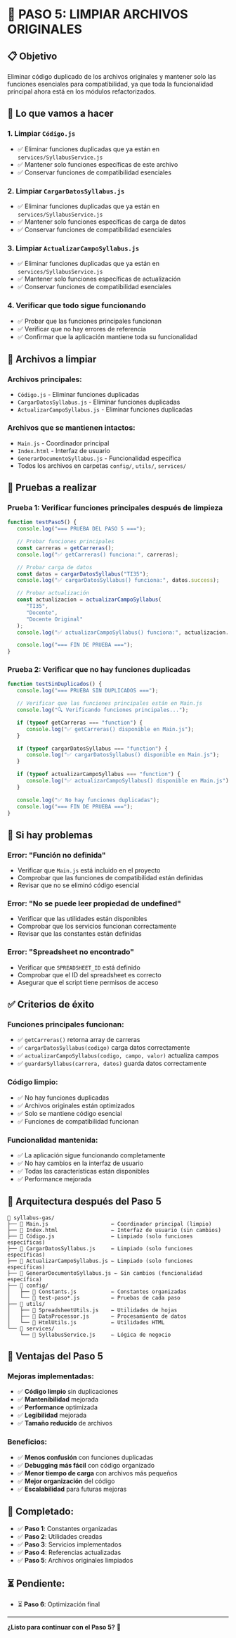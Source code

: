# 🧹 **PASO 5: LIMPIAR ARCHIVOS ORIGINALES**

## 📋 **Objetivo**

Eliminar código duplicado de los archivos originales y mantener solo las funciones esenciales para compatibilidad, ya que toda la funcionalidad principal ahora está en los módulos refactorizados.

## 🎯 **Lo que vamos a hacer**

### **1. Limpiar `Código.js`**

-  ✅ Eliminar funciones duplicadas que ya están en `services/SyllabusService.js`
-  ✅ Mantener solo funciones específicas de este archivo
-  ✅ Conservar funciones de compatibilidad esenciales

### **2. Limpiar `CargarDatosSyllabus.js`**

-  ✅ Eliminar funciones duplicadas que ya están en `services/SyllabusService.js`
-  ✅ Mantener solo funciones específicas de carga de datos
-  ✅ Conservar funciones de compatibilidad esenciales

### **3. Limpiar `ActualizarCampoSyllabus.js`**

-  ✅ Eliminar funciones duplicadas que ya están en `services/SyllabusService.js`
-  ✅ Mantener solo funciones específicas de actualización
-  ✅ Conservar funciones de compatibilidad esenciales

### **4. Verificar que todo sigue funcionando**

-  ✅ Probar que las funciones principales funcionan
-  ✅ Verificar que no hay errores de referencia
-  ✅ Confirmar que la aplicación mantiene toda su funcionalidad

## 🔧 **Archivos a limpiar**

### **Archivos principales:**

-  `Código.js` - Eliminar funciones duplicadas
-  `CargarDatosSyllabus.js` - Eliminar funciones duplicadas
-  `ActualizarCampoSyllabus.js` - Eliminar funciones duplicadas

### **Archivos que se mantienen intactos:**

-  `Main.js` - Coordinador principal
-  `Index.html` - Interfaz de usuario
-  `GenerarDocumentoSyllabus.js` - Funcionalidad específica
-  Todos los archivos en carpetas `config/`, `utils/`, `services/`

## 🧪 **Pruebas a realizar**

### **Prueba 1: Verificar funciones principales después de limpieza**

```javascript
function testPaso5() {
   console.log("=== PRUEBA DEL PASO 5 ===");

   // Probar funciones principales
   const carreras = getCarreras();
   console.log("✅ getCarreras() funciona:", carreras);

   // Probar carga de datos
   const datos = cargarDatosSyllabus("TI35");
   console.log("✅ cargarDatosSyllabus() funciona:", datos.success);

   // Probar actualización
   const actualizacion = actualizarCampoSyllabus(
      "TI35",
      "Docente",
      "Docente Original"
   );
   console.log("✅ actualizarCampoSyllabus() funciona:", actualizacion.success);

   console.log("=== FIN DE PRUEBA ===");
}
```

### **Prueba 2: Verificar que no hay funciones duplicadas**

```javascript
function testSinDuplicados() {
   console.log("=== PRUEBA SIN DUPLICADOS ===");

   // Verificar que las funciones principales están en Main.js
   console.log("🔍 Verificando funciones principales...");

   if (typeof getCarreras === "function") {
      console.log("✅ getCarreras() disponible en Main.js");
   }

   if (typeof cargarDatosSyllabus === "function") {
      console.log("✅ cargarDatosSyllabus() disponible en Main.js");
   }

   if (typeof actualizarCampoSyllabus === "function") {
      console.log("✅ actualizarCampoSyllabus() disponible en Main.js");
   }

   console.log("✅ No hay funciones duplicadas");
   console.log("=== FIN DE PRUEBA ===");
}
```

## 🚨 **Si hay problemas**

### **Error: "Función no definida"**

-  Verificar que `Main.js` está incluido en el proyecto
-  Comprobar que las funciones de compatibilidad están definidas
-  Revisar que no se eliminó código esencial

### **Error: "No se puede leer propiedad de undefined"**

-  Verificar que las utilidades están disponibles
-  Comprobar que los servicios funcionan correctamente
-  Revisar que las constantes están definidas

### **Error: "Spreadsheet no encontrado"**

-  Verificar que `SPREADSHEET_ID` está definido
-  Comprobar que el ID del spreadsheet es correcto
-  Asegurar que el script tiene permisos de acceso

## ✅ **Criterios de éxito**

### **Funciones principales funcionan:**

-  ✅ `getCarreras()` retorna array de carreras
-  ✅ `cargarDatosSyllabus(codigo)` carga datos correctamente
-  ✅ `actualizarCampoSyllabus(codigo, campo, valor)` actualiza campos
-  ✅ `guardarSyllabus(carrera, datos)` guarda datos correctamente

### **Código limpio:**

-  ✅ No hay funciones duplicadas
-  ✅ Archivos originales están optimizados
-  ✅ Solo se mantiene código esencial
-  ✅ Funciones de compatibilidad funcionan

### **Funcionalidad mantenida:**

-  ✅ La aplicación sigue funcionando completamente
-  ✅ No hay cambios en la interfaz de usuario
-  ✅ Todas las características están disponibles
-  ✅ Performance mejorada

## 🔧 **Arquitectura después del Paso 5**

```
📁 syllabus-gas/
├── 📄 Main.js                    ← Coordinador principal (limpio)
├── 📄 Index.html                 ← Interfaz de usuario (sin cambios)
├── 📄 Código.js                  ← Limpiado (solo funciones específicas)
├── 📄 CargarDatosSyllabus.js     ← Limpiado (solo funciones específicas)
├── 📄 ActualizarCampoSyllabus.js ← Limpiado (solo funciones específicas)
├── 📄 GenerarDocumentoSyllabus.js ← Sin cambios (funcionalidad específica)
├── 📁 config/
│   ├── 📄 Constants.js           ← Constantes organizadas
│   └── 📄 test-paso*.js          ← Pruebas de cada paso
├── 📁 utils/
│   ├── 📄 SpreadsheetUtils.js    ← Utilidades de hojas
│   ├── 📄 DataProcessor.js       ← Procesamiento de datos
│   └── 📄 HtmlUtils.js           ← Utilidades HTML
└── 📁 services/
    └── 📄 SyllabusService.js     ← Lógica de negocio
```

## 🎯 **Ventajas del Paso 5**

### **Mejoras implementadas:**

-  ✅ **Código limpio** sin duplicaciones
-  ✅ **Mantenibilidad** mejorada
-  ✅ **Performance** optimizada
-  ✅ **Legibilidad** mejorada
-  ✅ **Tamaño reducido** de archivos

### **Beneficios:**

-  ✅ **Menos confusión** con funciones duplicadas
-  ✅ **Debugging más fácil** con código organizado
-  ✅ **Menor tiempo de carga** con archivos más pequeños
-  ✅ **Mejor organización** del código
-  ✅ **Escalabilidad** para futuras mejoras

## 🔄 **Completado:**

-  ✅ **Paso 1**: Constantes organizadas
-  ✅ **Paso 2**: Utilidades creadas
-  ✅ **Paso 3**: Servicios implementados
-  ✅ **Paso 4**: Referencias actualizadas
-  ✅ **Paso 5**: Archivos originales limpiados

## ⏳ **Pendiente:**

-  ⏳ **Paso 6**: Optimización final

---

**¿Listo para continuar con el Paso 5?** 🚀
